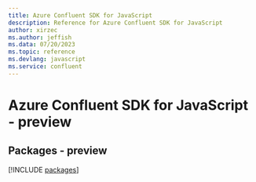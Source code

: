 ```yaml
---
title: Azure Confluent SDK for JavaScript
description: Reference for Azure Confluent SDK for JavaScript
author: xirzec
ms.author: jeffish
ms.data: 07/20/2023
ms.topic: reference
ms.devlang: javascript
ms.service: confluent
---
```

# Azure Confluent SDK for JavaScript - preview
## Packages - preview
[!INCLUDE [packages](confluent-index.md)]